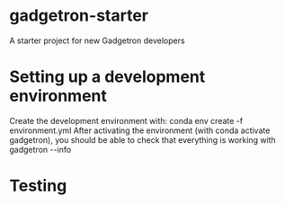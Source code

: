 # gadgetron-starter
A starter project for new Gadgetron developers

# Setting up a development environment

Create the development environment with: conda env create -f environment.yml
After activating the environment (with conda activate gadgetron), you should be able to check that everything is working with gadgetron --info

# Testing
